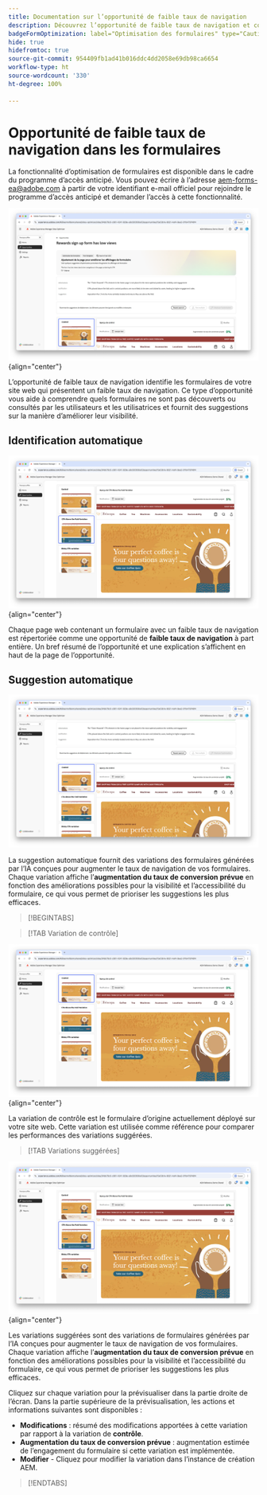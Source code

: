```yaml
---
title: Documentation sur l’opportunité de faible taux de navigation
description: Découvrez l’opportunité de faible taux de navigation et comment l’utiliser afin d’améliorer l’engagement pour les formulaires de votre site web.
badgeFormOptimization: label="Optimisation des formulaires" type="Caution" url="../../opportunity-types/form-optimization.md" tooltip="Optimisation des formulaires"
hide: true
hidefromtoc: true
source-git-commit: 954409fb1ad41b016ddc4dd2058e69db98ca6654
workflow-type: ht
source-wordcount: '330'
ht-degree: 100%

---
```



# Opportunité de faible taux de navigation dans les formulaires

<span class="preview"> La fonctionnalité d’optimisation de formulaires est disponible dans le cadre du programme d’accès anticipé. Vous pouvez écrire à l’adresse aem-forms-ea@adobe.com à partir de votre identifiant e-mail officiel pour rejoindre le programme d’accès anticipé et demander l’accès à cette fonctionnalité. </span>

![Opportunité de faible taux de navigation](./assets/low-navigation/hero.png){align="center"}

L’opportunité de faible taux de navigation identifie les formulaires de votre site web qui présentent un faible taux de navigation. Ce type d’opportunité vous aide à comprendre quels formulaires ne sont pas découverts ou consultés par les utilisateurs et les utilisatrices et fournit des suggestions sur la manière d’améliorer leur visibilité.

## Identification automatique

![Identification automatique du faible taux de navigation](./assets/low-navigation/auto-identify.png){align="center"}

Chaque page web contenant un formulaire avec un faible taux de navigation est répertoriée comme une opportunité de **faible taux de navigation** à part entière. Un bref résumé de l’opportunité et une explication s’affichent en haut de la page de l’opportunité.

## Suggestion automatique

![Suggestion automatique du faible taux de navigation](./assets/low-navigation/auto-suggest.png)

La suggestion automatique fournit des variations des formulaires générées par l’IA conçues pour augmenter le taux de navigation de vos formulaires. Chaque variation affiche l’**augmentation du taux de conversion prévue** en fonction des améliorations possibles pour la visibilité et l’accessibilité du formulaire, ce qui vous permet de prioriser les suggestions les plus efficaces.

>[!BEGINTABS]

>[!TAB Variation de contrôle]

![Variations de contrôle](./assets/low-navigation/control-variation.png){align="center"}

La variation de contrôle est le formulaire d’origine actuellement déployé sur votre site web. Cette variation est utilisée comme référence pour comparer les performances des variations suggérées.

>[!TAB Variations suggérées]

![Variations suggérées](./assets/low-navigation/suggested-variations.png){align="center"}

Les variations suggérées sont des variations de formulaires générées par l’IA conçues pour augmenter le taux de navigation de vos formulaires. Chaque variation affiche l’**augmentation du taux de conversion prévue** en fonction des améliorations possibles pour la visibilité et l’accessibilité du formulaire, ce qui vous permet de prioriser les suggestions les plus efficaces.

Cliquez sur chaque variation pour la prévisualiser dans la partie droite de l’écran. Dans la partie supérieure de la prévisualisation, les actions et informations suivantes sont disponibles :

* **Modifications** : résumé des modifications apportées à cette variation par rapport à la variation de **contrôle**.
* **Augmentation du taux de conversion prévue** : augmentation estimée de l’engagement du formulaire si cette variation est implémentée.
* **Modifier** - Cliquez pour modifier la variation dans l’instance de création AEM.

>[!ENDTABS]

<!-- 

## Auto-optimize

[!BADGE Ultimate]{type=Positive tooltip="Ultimate"}

![Auto-optimize low navigation](./assets/low-views/auto-optimize.png){align="center"}

Sites Optimizer Ultimate adds the ability to deploy auto-optimization for the issues found by the low navigation opportunity.

>[!BEGINTABS]

>[!TAB Test multiple]


>[!TAB Publish selected]

{{auto-optimize-deploy-optimization-slack}}

>[!TAB Request approval]

{{auto-optimize-request-approval}}

>[!ENDTABS]

-->
